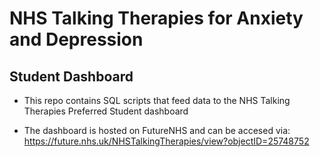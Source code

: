 
# NHS Talking Therapies for Anxiety and Depression
## Student Dashboard

- This repo contains SQL scripts that feed data to the NHS Talking Therapies Preferred Student dashboard

- The dashboard is hosted on FutureNHS and can be accesed via: https://future.nhs.uk/NHSTalkingTherapies/view?objectID=25748752
